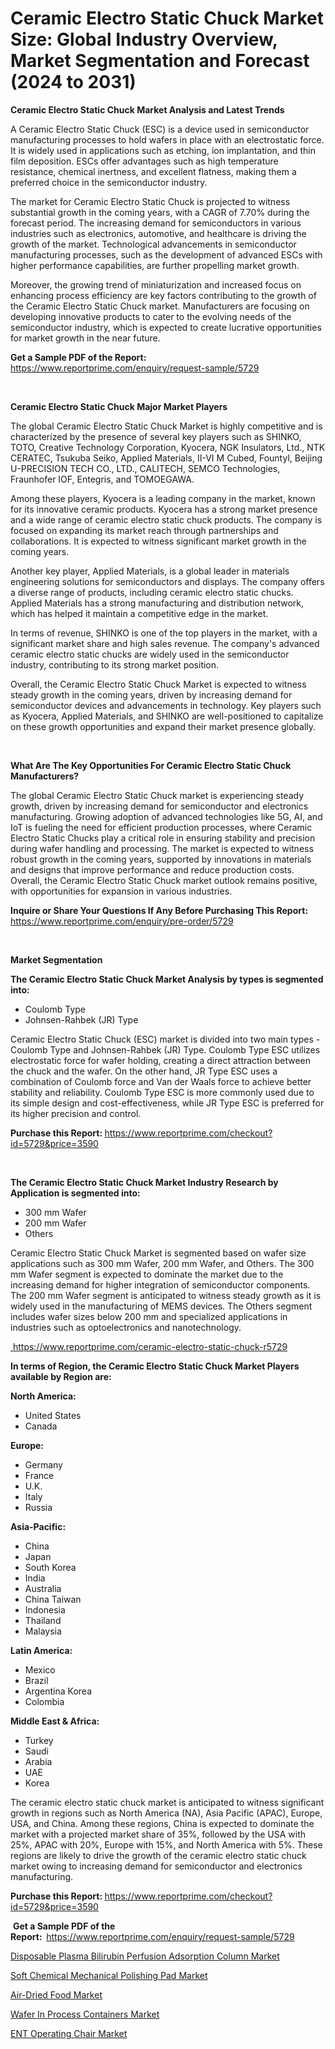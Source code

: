 <p><h1>Ceramic Electro Static Chuck Market Size: Global Industry Overview, Market Segmentation and Forecast (2024 to 2031)</h1></p><p><strong>Ceramic Electro Static Chuck Market Analysis and Latest Trends</strong></p>
<p><p>A Ceramic Electro Static Chuck (ESC) is a device used in semiconductor manufacturing processes to hold wafers in place with an electrostatic force. It is widely used in applications such as etching, ion implantation, and thin film deposition. ESCs offer advantages such as high temperature resistance, chemical inertness, and excellent flatness, making them a preferred choice in the semiconductor industry.</p><p>The market for Ceramic Electro Static Chuck is projected to witness substantial growth in the coming years, with a CAGR of 7.70% during the forecast period. The increasing demand for semiconductors in various industries such as electronics, automotive, and healthcare is driving the growth of the market. Technological advancements in semiconductor manufacturing processes, such as the development of advanced ESCs with higher performance capabilities, are further propelling market growth.</p><p>Moreover, the growing trend of miniaturization and increased focus on enhancing process efficiency are key factors contributing to the growth of the Ceramic Electro Static Chuck market. Manufacturers are focusing on developing innovative products to cater to the evolving needs of the semiconductor industry, which is expected to create lucrative opportunities for market growth in the near future.</p></p>
<p><strong>Get a Sample PDF of the Report:&nbsp;</strong> <a href="https://www.reportprime.com/enquiry/request-sample/5729">https://www.reportprime.com/enquiry/request-sample/5729</a></p>
<p>&nbsp;</p>
<p><strong>Ceramic Electro Static Chuck Major Market Players</strong></p>
<p><p>The global Ceramic Electro Static Chuck Market is highly competitive and is characterized by the presence of several key players such as SHINKO, TOTO, Creative Technology Corporation, Kyocera, NGK Insulators, Ltd., NTK CERATEC, Tsukuba Seiko, Applied Materials, II-VI M Cubed, Fountyl, Beijing U-PRECISION TECH CO., LTD., CALITECH, SEMCO Technologies, Fraunhofer IOF, Entegris, and TOMOEGAWA.</p><p>Among these players, Kyocera is a leading company in the market, known for its innovative ceramic products. Kyocera has a strong market presence and a wide range of ceramic electro static chuck products. The company is focused on expanding its market reach through partnerships and collaborations. It is expected to witness significant market growth in the coming years.</p><p>Another key player, Applied Materials, is a global leader in materials engineering solutions for semiconductors and displays. The company offers a diverse range of products, including ceramic electro static chucks. Applied Materials has a strong manufacturing and distribution network, which has helped it maintain a competitive edge in the market.</p><p>In terms of revenue, SHINKO is one of the top players in the market, with a significant market share and high sales revenue. The company's advanced ceramic electro static chucks are widely used in the semiconductor industry, contributing to its strong market position.</p><p>Overall, the Ceramic Electro Static Chuck Market is expected to witness steady growth in the coming years, driven by increasing demand for semiconductor devices and advancements in technology. Key players such as Kyocera, Applied Materials, and SHINKO are well-positioned to capitalize on these growth opportunities and expand their market presence globally.</p></p>
<p>&nbsp;</p>
<p><strong>What Are The Key Opportunities For Ceramic Electro Static Chuck Manufacturers?</strong></p>
<p><p>The global Ceramic Electro Static Chuck market is experiencing steady growth, driven by increasing demand for semiconductor and electronics manufacturing. Growing adoption of advanced technologies like 5G, AI, and IoT is fueling the need for efficient production processes, where Ceramic Electro Static Chucks play a critical role in ensuring stability and precision during wafer handling and processing. The market is expected to witness robust growth in the coming years, supported by innovations in materials and designs that improve performance and reduce production costs. Overall, the Ceramic Electro Static Chuck market outlook remains positive, with opportunities for expansion in various industries.</p></p>
<p><strong>Inquire or Share Your Questions If Any Before Purchasing This Report:</strong> <a href="https://www.reportprime.com/enquiry/pre-order/5729">https://www.reportprime.com/enquiry/pre-order/5729</a></p>
<p>&nbsp;</p>
<p><strong>Market Segmentation</strong></p>
<p><strong>The Ceramic Electro Static Chuck Market Analysis by types is segmented into:</strong></p>
<p><ul><li>Coulomb Type</li><li>Johnsen-Rahbek (JR) Type</li></ul></p>
<p><p>Ceramic Electro Static Chuck (ESC) market is divided into two main types - Coulomb Type and Johnsen-Rahbek (JR) Type. Coulomb Type ESC utilizes electrostatic force for wafer holding, creating a direct attraction between the chuck and the wafer. On the other hand, JR Type ESC uses a combination of Coulomb force and Van der Waals force to achieve better stability and reliability. Coulomb Type ESC is more commonly used due to its simple design and cost-effectiveness, while JR Type ESC is preferred for its higher precision and control.</p></p>
<p><strong>Purchase this Report:&nbsp;</strong><a href="https://www.reportprime.com/checkout?id=5729&price=3590">https://www.reportprime.com/checkout?id=5729&price=3590</a></p>
<p>&nbsp;</p>
<p><strong>The Ceramic Electro Static Chuck Market Industry Research by Application is segmented into:</strong></p>
<p><ul><li>300 mm Wafer</li><li>200 mm Wafer</li><li>Others</li></ul></p>
<p><p>Ceramic Electro Static Chuck Market is segmented based on wafer size applications such as 300 mm Wafer, 200 mm Wafer, and Others. The 300 mm Wafer segment is expected to dominate the market due to the increasing demand for higher integration of semiconductor components. The 200 mm Wafer segment is anticipated to witness steady growth as it is widely used in the manufacturing of MEMS devices. The Others segment includes wafer sizes below 200 mm and specialized applications in industries such as optoelectronics and nanotechnology.</p></p>
<p><a href="https://www.reportprime.com/ceramic-electro-static-chuck-r5729">&nbsp;https://www.reportprime.com/ceramic-electro-static-chuck-r5729</a></p>
<p><strong>In terms of Region, the Ceramic Electro Static Chuck Market Players available by Region are:</strong></p>
<p>
    <p> <strong> North America: </strong>
        <ul>
            <li>United States</li>
            <li>Canada</li>
        </ul>
        </p> 
    <p> <strong> Europe: </strong>
        <ul>
            <li>Germany</li>
            <li>France</li>
            <li>U.K.</li>
            <li>Italy</li>
            <li>Russia</li>
        </ul>
        </p> 
    <p> <strong> Asia-Pacific: </strong>
        <ul>
            <li>China</li>
            <li>Japan</li>
            <li>South Korea</li>
            <li>India</li>
            <li>Australia</li>
            <li>China Taiwan</li>
            <li>Indonesia</li>
            <li>Thailand</li>
            <li>Malaysia</li>
        </ul>
        </p> 
    <p> <strong> Latin America: </strong>
        <ul>
            <li>Mexico</li>
            <li>Brazil</li>
            <li>Argentina Korea</li>
            <li>Colombia</li>
        </ul>
        </p> 
    <p> <strong> Middle East & Africa: </strong>
        <ul>
            <li>Turkey</li>
            <li>Saudi</li>
            <li>Arabia</li>
            <li>UAE</li>
            <li>Korea</li>
        </ul>
    </p>
    </p>
<p><p>The ceramic electro static chuck market is anticipated to witness significant growth in regions such as North America (NA), Asia Pacific (APAC), Europe, USA, and China. Among these regions, China is expected to dominate the market with a projected market share of 35%, followed by the USA with 25%, APAC with 20%, Europe with 15%, and North America with 5%. These regions are likely to drive the growth of the ceramic electro static chuck market owing to increasing demand for semiconductor and electronics manufacturing.</p></p>
<p><strong>Purchase this Report: </strong><a href="https://www.reportprime.com/checkout?id=5729&price=3590">https://www.reportprime.com/checkout?id=5729&price=3590</a></p>
<p>&nbsp;<strong>Get a Sample PDF of the Report:&nbsp;&nbsp;</strong><a href="https://www.reportprime.com/enquiry/request-sample/5729">https://www.reportprime.com/enquiry/request-sample/5729</a></p>
<p><strong></strong></p>
<p><p><a href="https://issuu.com/reportprime-2/docs/disposable-plasma-bilirubin-perfusion-adsorption-c">Disposable Plasma Bilirubin Perfusion Adsorption Column Market</a></p><p><a href="https://github.com/HenrietteMills1/Market-Research-Report-List-2/blob/main/soft-chemical-mechanical-polishing-pad-market.md">Soft Chemical Mechanical Polishing Pad Market</a></p><p><a href="https://medium.com/@haangelat16/strategic-insights-into-global-air-dried-food-market-trends-2024-2031-covered-in-161-pages-545b3c56b733">Air-Dried Food Market</a></p><p><a href="https://github.com/alexxisgm/Market-Research-Report-List-1/blob/main/wafer-in-process-containers-market.md">Wafer In Process Containers Market</a></p><p><a href="https://issuu.com/reportprime-2/docs/ent-operating-chair-market-size-2030.pptx">ENT Operating Chair Market</a></p></p>